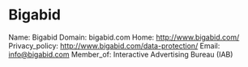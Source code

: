 
# Bigabid

Name: Bigabid
Domain: bigabid.com
Home: http://www.bigabid.com/
Privacy_policy: http://www.bigabid.com/data-protection/
Email: info@bigabid.com
Member_of: Interactive Advertising Bureau (IAB)
